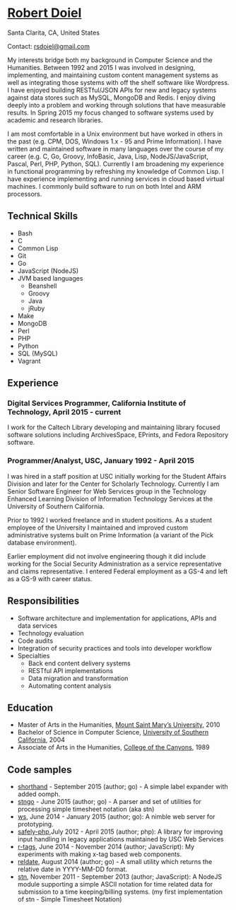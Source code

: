 
# [Robert Doiel](http://rsdoiel.github.io/cv.html)

Santa Clarita, CA, United States

Contact: rsdoiel@gmail.com

My interests bridge both my background in Computer Science and the Humanities. Between 1992 and 2015 I was involved in designing, implementing, and maintaining custom content management systems as well as integrating those systems with off the shelf software like Wordpress. I have enjoyed building RESTful/JSON APIs for new and legacy systems against data stores such as MySQL, MongoDB and Redis. I enjoy diving deeply into a problem and working through solutions that have measurable results. In Spring 2015 my focus changed to software systems used by academic and research libraries.

I am most comfortable in a Unix environment but have worked in others in the past (e.g. CPM, DOS, Windows  1.x - 95 and Prime Information). I have written and maintained software in many languages over the course of my career (e.g. C, Go, Groovy, InfoBasic, Java, Lisp, NodeJS/JavaScript, Pascal, Perl, PHP, Python, SQL). Currently I am broadening my experience in functional programming by refreshing my knowledge of Common Lisp. I have experience implementing and running services in cloud based virtual machines. I commonly build software to run on both Intel and ARM processors.


## Technical Skills

+ Bash
+ C
+ Common Lisp
+ Git
+ Go
+ JavaScript (NodeJS)
+ JVM based languages
    + Beanshell
    + Groovy
    + Java
    + jRuby
+ Make
+ MongoDB
+ Perl
+ PHP
+ Python
+ SQL (MySQL)
+ Vagrant


## Experience

### Digital Services Programmer, California Institute of Technology, April 2015 - current

I work for the Caltech Library developing and maintaining library focused software solutions
including ArchivesSpace, EPrints, and Fedora Repository software.


### Programmer/Analyst, USC, January 1992 - April 2015

I was hired in a staff position at USC initially working for the Student Affairs Division and later for the Center for Scholarly Technology. Currently I am Senior Software Engineer for Web Services group in the Technology Enhanced Learning Division of Information Technology Services at the University of Southern California.

Prior to 1992 I worked freelance and in student positions. As a student employee of the University I maintained and improved custom administrative systems built on Prime Information (a variant of the Pick database environment).

Earlier employment did not involve engineering though it did include working for the Social Security Administration as a service representative and claims representative. I entered Federal employment as a GS-4 and left as a GS-9 with career status.


## Responsibilities

+ Software architecture and implementation for applications, APIs and data services
+ Technology evaluation
+ Code audits
+ Integration of security practices and tools into developer workflow
+ Specialties
    + Back end content delivery systems
    + RESTful API implementations
    + Data migration and transformation
    + Automating content analysis


## Education

+ Master of Arts in the Humanities, [Mount Saint Mary&rsquo;s University](http://www.msmu.edu), 2010
+ Bachelor of Science in Computer Science, [University of Southern California](http://www.usc.edu), 2004
+ Associate of Arts in the Humanities, [College of the Canyons](https://www.canyons.edu), 1989


## Code samples

+ [shorthand](https://github.com/rsdoiel/shorthand) - September 2015 (author; go) - A simple label expander with added oomph.
+ [stngo](https://github.com/rsdoiel/stngo) - June 2015 (author; go) - A parser and set of utilities for processing simple timesheet notation (aka stn)
+ [ws](https://github.com/rsdoiel/ws), June 2014 - January 2015 (author; go):  A nimble web server for  prototyping.
+ [safely-php](https://github.com/rsdoiel/safely-php),July 2012 - April 2015 (author; php): A library for improving input handling in legacy applications maintained by USC Web Services
+ [r-tags](https://github.com/rsdoiel/r-tags), June 2014 - November 2014 (author; JavaScript): My experiments with making x-tag based web components.
+ [reldate](https://github.com/rsdoiel/reldate), August 2014 (author; go) - A small utility which returns the relative date in YYYY-MM-DD format.
+ [stn](https://github.com/rsdoiel/stn), November 2011 - September 2013 (author; JavaScript):  A NodeJS module supporting a simple ASCII notation for time related data for submission to a time keeping/billing systems. (my first implementation of stn - Simple Timesheet Notation)
